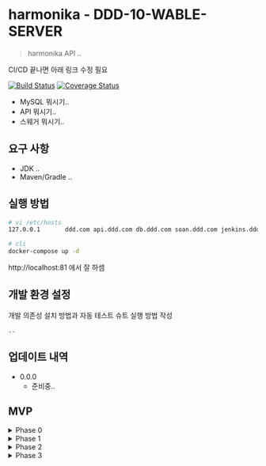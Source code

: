 # harmonika - DDD-10-WABLE-SERVER 
> harmonika API ..

CI/CD 끝나면 아래 링크 수정 필요

[![Build Status](https://harmonika/DDD-Community/DDD-10-WABLE-SERVER.svg?branch=main)](https://harmonika/DDD-Community/DDD-10-WABLE-SERVER)
[![Coverage Status](https://harmonika/DDD-Community/DDD-10-WABLE-SERVER.svg?branch=main)](https://harmonika/DDD-Community/DDD-10-WABLE-SERVER?branch=main)


* MySQL 뭐시기..
* API 뭐시기..
* 스웨거 뭐시기..


## 요구 사항
* JDK ..
* Maven/Gradle ..

## 실행 방법


```sh
# vi /etc/hosts
127.0.0.1       ddd.com api.ddd.com db.ddd.com soan.ddd.com jenkins.ddd.com

# cli
docker-compose up -d
```
http://localhost:81 에서 잘 하셈

## 개발 환경 설정

개발 의존성 설치 방법과 자동 테스트 슈트 실행 방법 작성

```sh
..
```

## 업데이트 내역

* 0.0.0
    * 준비중..

## MVP

<details><summary>Phase 0</summary><pre markdown="1">
- 타켓(동아리/동호회)
- 기능
    - 기본 제공 카드를 주거나, 받을 수 있음
    - 기본 자기소개를 완성할 수 있음
    - 카드에 메시지를 추가할 수 있음
    - 초대 링크로 팀원을 초대할 수 있음
</pre></details>

<details><summary>Phase 1</summary><pre markdown="1">
- 타켓(동아리/동호회)
- 기능
    - 소셜 로그인
    - 조직별 자기소개 템플릿 설정
    - 카드 비공개, 공개 모드를 설정할 수 있음
    - 사용자는 카드를 롤링페이퍼 형식으로 볼 수있음 
    - 이메일로 팀원을 초대할 수 있음
</pre></details>

<details><summary>Phase 2</summary><pre markdown="1">
- 타켓(동아리/동호회, 스타트업)
- 기능
    - 기본 제공 카드, 조직 커스텀 카드를 주거나, 받을 수 있음
    - 관리자는 조직의 커스텀 카드를 생성할 수 있음
    - 조직별 분석 제공 (가장 많은 카드를 보낸 사람, 가장 많은 칭찬 카드를 받은 사람 ..)
    - 관리자는 미션을 만들 수 있음 (0일 뒤 00의 생일이에요! 생일 축하 카드를 보내보아요! 등)
</pre></details>

<details><summary>Phase 3</summary><pre markdown="1">
- 타켓(동아리/동호회, 스타트업, 학교, 커뮤니티)
- 기능
    - 기본 제공 카드, 조직 커스텀 카드, 사용자 커스텀 카드를 주거나, 받을 수 있음
    - 관리자는 조직의 커스텀 카드를 생성할 수 있음
    - 사용자는 조직의 커스텀 카드를 생성할 수 있음
    - 사용자별 인공지능 요약 제공 (사람들이 말한 바에 따르면, 당신은 00한 사람이군요!)
</pre></details>

